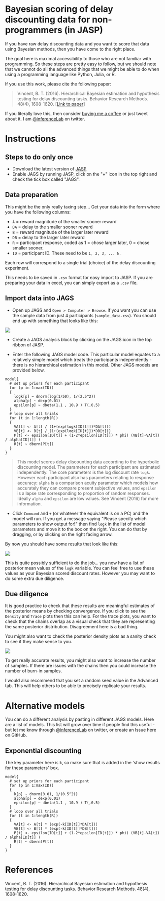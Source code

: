 # Bayesian scoring of delay discounting data for non-programmers (in JASP)

If you have raw delay discounting data and you want to score that data using Bayesian methods, then you have come to the right place.

The goal here is maximal accessibility to those who are not familiar with programming. So these steps are pretty easy to follow, but we should note that we cannot do all the advanced things that we might be able to do when using a programming language like Python, Julia, or R.

If you use this work, please cite the following paper:
> Vincent, B. T. (2016). Hierarchical Bayesian estimation and hypothesis testing for delay discounting tasks. Behavior Research Methods. 48(4), 1608-1620. [[Link to paper](https://link.springer.com/article/10.3758/s13428-015-0672-2)]

If you literally love this, then consider [buying me a coffee](https://www.buymeacoffee.com/drben) or just tweet about it. I am [@inferenceLab](https://twitter.com/inferencelab) on twitter.

# Instructions

## Steps to do only once
- Download the latest version of [JASP](https://jasp-stats.org).
- Enable JAGS by running JASP, click on the "+" icon in the top right and check the tick box called "JAGS".

## Data preparation
This might be the only really taxing step... Get your data into the form where you have the following columns:
- `A` = reward magnitude of the smaller sooner reward
- `DA` = delay to the smaller sooner reward
- `B` = reward magnitude of the larger later reward
- `DB` = delay to the larger later reward
- `R` = participant response, coded as 1 = chose larger later, 0 = chose smaller sooner.
- `ID` = participant ID. These need to be `1, 2, 3, ... N`.

Each row will correspond to a single trial (choice) of the delay discounting experiment.

This needs to be saved in `.csv` format for easy import to JASP. If you are preparing your data in excel, you can simply export as a `.csv` file.

## Import data into JAGS
- Open up JAGS and `Open > Computer > Browse`. If you want you can use the sample data from just 4 participants (`sample_data.csv`). You should end up with something that looks like this:

![](img/screenshot_data.png)

- Create a JAGS analysis block by clicking on the JAGS icon in the top ribbon of JASP.

- Enter the following JAGS model code. This particular model equates to a relatively simple model which treats the participants independently - there is no hierarchical estimation in this model. Other JAGS models are provided below.

```
model{
  # set up priors for each participant
  for (p in 1:max(ID))
  {
    logk[p] ~ dnorm(log(1/50), 1/(2.5^2))
    alpha[p] ~ dexp(0.01)
    epsilon[p] ~ dbeta(1.1 , 10.9 ) T(,0.5)
  }
  # loop over all trials
  for (t in 1:length(R))
  {
    VA[t] <- A[t] / (1+(exp(logk[ID[t]])*DA[t]))
    VB[t] <- B[t] / (1+(exp(logk[ID[t]])*DB[t]))
    P[t] <- epsilon[ID[t]] + (1-2*epsilon[ID[t]]) * phi( (VB[t]-VA[t]) / alpha[ID[t]] )
    R[t] ~ dbern(P[t])
  }  
}
```
> This model scores delay discounting data according to the hyperbolic discounting model. The parameters for each participant are estimated independently. The core parameters is the log discount rate `logk`. However each participant also has parameters relating to response accuracy: `alpha` is a comparison acuity parameter which models how accurately they can compare present subjective values, and `epsilon` is a lapse rate corresponding to proportion of random responses. Ideally `alpha` and `epsilon` are low values. See Vincent (2016) for more information.

- Click `Command` and `+` (or whatever the equivalent is on a PC) and the model will run. If you get a message saying "Please specify which parameters to show output for!" then find `logk` in the list of model parameters and move it to the box on the right. You can do that by dragging, or by clicking on the right facing arrow.

By now you should have some results that look like this:

![](img/screenshot_jags_result.png)

This is quite possibly sufficient to do the job... you now have a list of posterior mean values of the `logk` variable. You can feel free to use these values as your Bayesian scored discount rates. However you may want to do some extra due diligence.

## Due diligence

It is good practice to check that these results are meaningful estimates of the posterior means by checking convergence. If you click to see the `Density` and `Trace` plots then this can help. For the trace plots, you want to check that the chains overlap as a visual check that they are representing the same posterior distribution. Disagreement here is a bad thing.

You might also want to check the posterior density plots as a sanity check to see if they make sense to you.

![](img/screenshot_trace.png)

To get really accurate results, you might also want to increase the number of  samples. If there are issues with the chains then you could increase the number of burn-in samples. 

I would also recommend that you set a random seed value in the Advanced tab. This will help others to be able to precisely replicate your results.

# Alternative models
You can do a different analysis by pasting in different JAGS models. Here are a list of models. This list will grow over time if people find this useful - but let me know through [@inferenceLab](https://twitter.com/inferencelab) on twitter, or create an Issue here on GitHub.

## Exponential discounting
The key parameter here is `k`, so make sure that is added in the 'show results for these parameters' box.

```
model{
  # set up priors for each participant
  for (p in 1:max(ID))
  {
    k[p] ~ dnorm(0.01, 1/(0.5^2))
    alpha[p] ~ dexp(0.01)
    epsilon[p] ~ dbeta(1.1 , 10.9 ) T(,0.5)
  }
  # loop over all trials
  for (t in 1:length(R))
  {
    VA[t] <- A[t] * (exp(-k[ID[t]]*DA[t]))
    VB[t] <- B[t] * (exp(-k[ID[t]]*DB[t]))
    P[t] <- epsilon[ID[t]] + (1-2*epsilon[ID[t]]) * phi( (VB[t]-VA[t]) / alpha[ID[t]] )
    R[t] ~ dbern(P[t])
  }  
}
```


# References
Vincent, B. T. (2016). Hierarchical Bayesian estimation and hypothesis testing for delay discounting tasks. Behavior Research Methods. 48(4), 1608-1620.